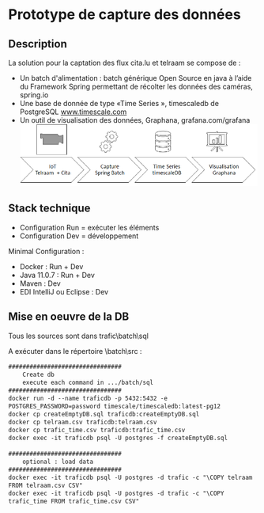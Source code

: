 # Prototype de capture des données

## Description

La solution pour la captation des flux cita.lu et telraam se compose de :

- Un batch d'alimentation : batch générique Open Source en java à l’aide du Framework Spring permettant de récolter les données des caméras, spring.io
- Une base de donnée de type «Time Series », timescaledb de PostgreSQL www.timescale.com
- Un outil de visualisation des données, Graphana, grafana.com/grafana
![Schema](./assets/CaptureSchema.png)

## Stack technique
- Configuration Run = exécuter les éléments
- Configuration Dev = développement

Minimal Configuration :
- Docker : Run + Dev
- Java 11.0.7 : Run + Dev
- Maven : Dev
- EDI IntelliJ ou Eclipse : Dev

## Mise en oeuvre de la DB
Tous les sources sont dans trafic\batch\sql

A exécuter dans le répertoire  \batch\src :
```
################################
	Create db
	execute each command in .../batch/sql
################################
docker run -d --name traficdb -p 5432:5432 -e POSTGRES_PASSWORD=password timescale/timescaledb:latest-pg12
docker cp createEmptyDB.sql traficdb:createEmptyDB.sql
docker cp telraam.csv traficdb:telraam.csv
docker cp trafic_time.csv traficdb:trafic_time.csv
docker exec -it traficdb psql -U postgres -f createEmptyDB.sql

################################
	optional : load data
################################
docker exec -it traficdb psql -U postgres -d trafic -c "\COPY telraam FROM telraam.csv CSV"
docker exec -it traficdb psql -U postgres -d trafic -c "\COPY trafic_time FROM trafic_time.csv CSV"
```
